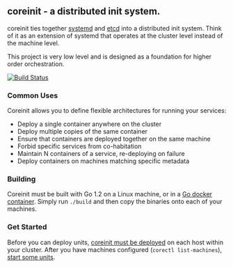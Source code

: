 ## coreinit - a distributed init system.

coreinit ties together [systemd](http://coreos.com/using-coreos/systemd) and [etcd](https://github.com/coreos/etcd) into a distributed init system. Think of it as an extension of systemd that operates at the cluster level instead of the machine level.

This project is very low level and is designed as a foundation for higher order orchestration.

[![Build Status](https://travis-ci.org/coreos/coreinit.png?branch=master)](https://travis-ci.org/coreos/coreinit)

### Common Uses

Coreinit allows you to define flexible architectures for running your services:

* Deploy a single container anywhere on the cluster
* Deploy multiple copies of the same container
* Ensure that containers are deployed together on the same machine
* Forbid specific services from co-habitation
* Maintain N containers of a service, re-deploying on failure
* Deploy containers on machines matching specific metadata

### Building

Coreinit must be built with Go 1.2 on a Linux machine, or in a [Go docker container](https://index.docker.io/u/miksago/ubuntu-go/). Simply run `./build` and then copy the binaries onto each of your machines.

### Get Started

Before you can deploy units, [coreinit must be deployed][deploying-and-configuring.md] on each host within your cluster. After you have machines configured (`corectl list-machines`), [start some units][using-the-client.md].

[using-the-client.md]: https://github.com/coreos/coreinit/blob/master/Documentation/using-the-client.md
[deploying-and-configuring.md]: https://github.com/coreos/coreinit/blob/master/Documentation/deploying-and-configuring.md